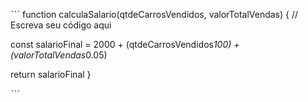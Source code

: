 ˋˋˋ
function calculaSalario(qtdeCarrosVendidos, valorTotalVendas) {
 // Escreva seu código aqui

const salarioFinal = 2000 + (qtdeCarrosVendidos*100) + (valorTotalVendas*0.05)

return salarioFinal
}

ˋˋˋ